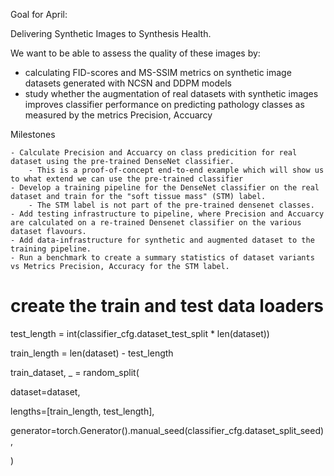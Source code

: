 Goal for April:

Delivering Synthetic Images to Synthesis Health. 

We want to be able to assess the quality of these images by:
- calculating FID-scores and MS-SSIM metrics on synthetic image datasets generated with NCSN and DDPM models 
- study whether the augmentation of real datasets with synthetic images improves classifier performance on predicting pathology classes as measured by the metrics Precision, Accuarcy


Milestones
	
	- Calculate Precision and Accuarcy on class predicition for real dataset using the pre-trained DenseNet classifier. 
		- This is a proof-of-concept end-to-end example which will show us to what extend we can use the pre-trained classifier 
	- Develop a training pipeline for the DenseNet classifier on the real dataset and train for the "soft tissue mass" (STM) label.
		- The STM label is not part of the pre-trained densenet classes.
	- Add testing infrastructure to pipeline, where Precision and Accuarcy are calculated on a re-trained Densenet classifier on the various dataset flavours. 
	- Add data-infrastructure for synthetic and augmented dataset to the training pipeline.
	- Run a benchmark to create a summary statistics of dataset variants vs Metrics Precision, Accuracy for the STM label.


# create the train and test data loaders

test_length = int(classifier_cfg.dataset_test_split * len(dataset))

train_length = len(dataset) - test_length

  

train_dataset, _ = random_split(

dataset=dataset,

lengths=[train_length, test_length],

generator=torch.Generator().manual_seed(classifier_cfg.dataset_split_seed),

)